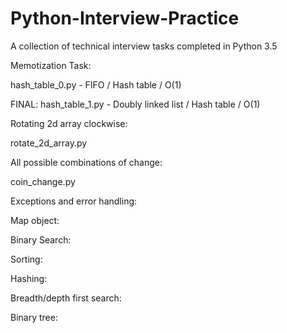 # Python-Interview-Practice
A collection of technical interview tasks completed in Python 3.5

Memotization Task:

hash_table_0.py - FIFO / Hash table / O(1)

FINAL: hash_table_1.py - Doubly linked list / Hash table / O(1)

Rotating 2d array clockwise:

rotate_2d_array.py

All possible combinations of change:

coin_change.py

Exceptions and error handling:

Map object:

Binary Search:

Sorting:

Hashing:

Breadth/depth first search:

Binary tree:

